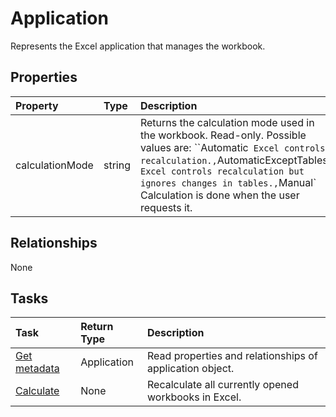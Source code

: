 # Application

Represents the Excel application that manages the workbook.

## Properties
| Property	   | Type	|Description|
|:---------------|:--------|:----------|
|calculationMode|string|Returns the calculation mode used in the workbook. Read-only. Possible values are: ``Automatic` Excel controls recalculation.,`AutomaticExceptTables` Excel controls recalculation but ignores changes in tables.,`Manual` Calculation is done when the user requests it.|

## Relationships
None


## Tasks

| Task		   | Return Type	|Description|
|:---------------|:--------|:----------|
| [Get metadata](../api/application_get.md) | Application |Read properties and relationships of application object.|
|[Calculate](../api/application_calculate.md)|None|Recalculate all currently opened workbooks in Excel.|
